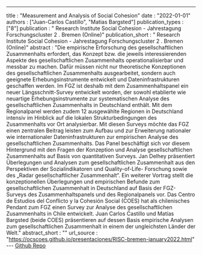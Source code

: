 ---
title : "Measurement and Analysis of Social Cohesion"
date : "2022-01-01"
authors : ["Juan-Carlos Castillo", "Matias Bargsted"]
publication_types : ["8"]
publication : " Research Institute Social Cohesion - Jahrestagung Forschungscluster 2 . Bremen  (Online)"
publication_short : " Research Institute Social Cohesion - Jahrestagung Forschungscluster 2 . Bremen  (Online)"
abstract : "Die empirische Erforschung des gesellschaftlichen Zusammenhalts erfordert, das Konzept bzw. die jeweils interessierenden Aspekte des gesellschaftlichen Zusammenhalts operationalisierbar und messbar zu machen. Dafür müssen nicht nur theoretische Konzeptionen des gesellschaftlichen Zusammenhalts ausgearbeitet, sondern auch geeignete Erhebungsinstrumente entwickelt und Dateninfrastrukturen geschaffen werden. Im FGZ ist deshalb mit dem Zusammenhaltspanel ein neuer Längsschnitt-Survey entwickelt worden, der sowohl etablierte wie neuartige Erhebungsinstrumente zur systematischen Analyse des gesellschaftlichen Zusammenhalts in Deutschland enthält. Mit dem Regionalpanel werden zudem 12 ausgewählte Regionen in Deutschland intensiv im Hinblick auf die lokalen Strukturbedingungen des Zusammenhalts vor Ort analysierbar. Mit diesen Surveys möchte das FGZ einen zentralen Beitrag leisten zum Aufbau und zur Erweiterung nationaler wie internationaler Dateninfrastrukturen zur empirischen Analyse des gesellschaftlichen Zusammenhalts. Das Panel beschäftigt sich vor diesem Hintergrund mit den Fragen der Konzeption und Analyse gesellschaftlichen Zusammenhalts auf Basis von quantitativen Surveys. Jan Delhey präsentiert Überlegungen und Analysen zum gesellschaftlichen Zusammenhalt aus den Perspektiven der Sozialindikatoren und Quality-of-Life- Forschung sowie des „Radar gesellschaftlicher Zusammenhalt“. Ein weiterer Vortrag stellt die konzeptionellen Überlegungen und empirischen Befunde zum gesellschaftlichen Zusammenhalt in Deutschland auf Basis der FGZ-Surveys des Zusammenhaltspanels und des Regionalpanels vor. Das Centro de Estudios del Conflicto y la Cohesión Social (COES) hat als chilenisches Pendant zum FGZ einen Survey zur Analyse des gesellschaftlichen Zusammenhalts in Chile entwickelt. Juan Carlos Castillo und Matías Bargsted (beide COES) präsentieren auf dessen Basis empirische Analysen zum gesellschaftlichen Zusammenhalt in einem der ungleichsten Länder der Welt."
abstract_short : ""
url_source : "https://ocscoes.github.io/presentaciones/RISC-bremen-january2022.html"
--- [Github Repo](https://github.com/ocscoes/presentaciones)
